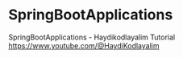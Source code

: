# SpringBootApplications
SpringBootApplications - Haydikodlayalim Tutorial
https://www.youtube.com/@HaydiKodlayalim
